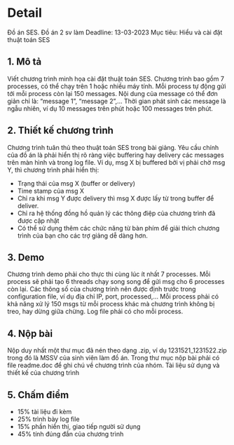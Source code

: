 # Detail
Đồ án SES.
Đồ án 2 sv làm
Deadline: 13-03-2023
Mục tiêu: Hiểu và cài đặt thuật toán SES
## 1. Mô tả
Viết chương trình minh họa cài đặt thuật toán SES. Chương trình bao gồm 7 processes, có thể chạy
trên 1 hoặc nhiều máy tính. Mỗi process tự động gửi tới mỗi process còn lại 150 messages. Nội dung
của message có thể đơn giản chỉ là: “message 1”, “message 2”,… Thời gian phát sinh các message là
ngẫu nhiên, ví dụ 10 messages trên phút hoặc 100 messages trên phút.
## 2. Thiết kế chương trình
Chương trình tuân thủ theo thuật toán SES trong bài giảng.
Yêu cầu chính của đồ án là phải hiển thị rõ ràng việc buffering hay delivery các messages trên màn
hình và trong log file. Ví dụ, msg X bị buffered bởi vị phải chờ msg Y, thì chương trình phải hiển thị:
- Trạng thái của msg X (buffer or delivery)
- Time stamp của msg X
- Chỉ ra khi msg Y được delivery thì msg X được lấy từ trong buffer để deliver.
- Chỉ ra hệ thống đồng hồ quản lý các thông điệp của chương trình đã được cập nhật
- Có thể sử dụng thêm các chức năng từ bàn phím để giải thích chương trình của bạn cho các
trợ giảng dễ dàng hơn.
## 3. Demo
Chương trình demo phải cho thực thi cùng lúc ít nhất 7 processes. Mỗi process sẽ phải tạo 6 threads
chạy song song để gửi msg cho 6 processes còn lại. Các thông số của chương trình nên được định
trước trong configuration file, ví dụ địa chỉ IP, port, processed,... Mỗi process phải có khả năng xử lý
150 msgs từ mỗi process khác mà chương trình không bị treo, hay dừng giữa chừng. Log file phải có
cho mỗi process.
## 4. Nộp bài
Nộp duy nhất một thư mục đã nén theo dạng <MSSV>.zip, ví dụ 1231521_1231522.zip trong đó là
MSSV của sinh viên làm đồ án.
Trong thư mục nộp bài phải có file readme.doc để ghi chú về chương trình của nhóm. Tài liệu sử dụng
và thiết kế của chương trình
## 5. Chấm điểm
- 15% tài liệu đi kèm
- 25% trình bày log file
- 15% phần hiển thị, giao tiếp người sử dụng
- 45% tính đúng đắn của chương trình